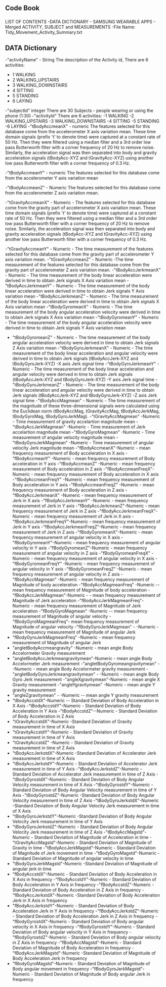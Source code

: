 ## Code Book

### 
LIST OF CONTENTS
 -DATA DICTIONARY - SAMSUNG WEARABLE APPS - Merged ACTIVITY, SUBJECT and MEASUREMENTS 
 -File Name: Tidy_Movement_Activity_Summary.txt
###

## DATA Dictionary
-"activityName" - String
	The description of the Activity id, 
	There are 6 activities:
- 1 WALKING
- 2 WALKING_UPSTAIRS
- 3 WALKING_DOWNSTAIRS
- 4 SITTING
- 5 STANDING
- 6 LAYING

-"subjectId" integer
 There are 30 Subjects - people wearing or using the phone (1:30)
-"activityId"
  	There are 6 activities:
-1 WALKING
-2 WALKING_UPSTAIRS
-3 WALKING_DOWNSTAIRS
-4 SITTING
-5 STANDING
-6 LAYING
-"tBodyAccmeanX" - numeric
The features selected for this database come from the accelerometer X axis variation mean. 
These time domain signals (prefix 't' to denote time) were captured at a constant rate of 50 Hz. 
Then they were filtered using a median filter and a 3rd order low pass Butterworth filter with a corner frequency of 20 Hz to remove noise. 
Similarly, the acceleration signal was then separated into body and gravity acceleration signals (tBodyAcc-XYZ and tGravityAcc-XYZ) using another low pass Butterworth filter with a corner frequency of 0.3 Hz. 

-"tBodyAccmeanY" - numeric    The features selected for this database come from the accelerometer Y axis variation mean

-"tBodyAccmeanZ" - Numeric The features selected for this database come from the accelerometer Z axis variation mean. 

-"tGravityAccmeanX" - Numeric - The features selected for this database come from the gravity part of accelerometer X axis variation mean. These time domain signals (prefix 't' to denote time) were captured at a constant rate of 50 Hz. Then they were filtered using a median filter and a 3rd order low pass Butterworth filter with a corner frequency of 20 Hz to remove noise. Similarly, the acceleration signal was then separated into body and gravity acceleration signals (tBodyAcc-XYZ and tGravityAcc-XYZ) using another low pass Butterworth filter with a corner frequency of 0.3 Hz.

-"tGravityAccmeanY" - Numeric - The time measurement of the features selected for this database come from the gravity part of accelerometer Y axis variation mean. 
-"tGravityAccmeanZ" - Numeric -The time measurement of the features selected for this database come from the gravity part of accelerometer Z axis variation mean. 
-"tBodyAccJerkmeanX" - Numeric - The time measurement of the body linear acceleration were derived in time to obtain Jerk signals X Axis variation mean
-"tBodyAccJerkmeanY" - Numeric - The time measurement of the body linear acceleration were derived in time to obtain Jerk signals Y Axis variation mean
-"tBodyAccJerkmeanZ" - Numeric - The time measurement of the body linear acceleration were derived in time to obtain Jerk signals X Axis variation mean
-"tBodyGyromeanX" - Numeric - The time measurement of the body angular acceleration velocity were derived in time to obtain Jerk signals X Axis variation mean
 -"tBodyGyromeanY" - Numeric - The time measurement of the body angular acceleration velocity were derived in time to obtain Jerk signals Y Axis variation mean
- "tBodyGyromeanZ" - Numeric - The time measurement of the body angular acceleration velocity were derived in time to obtain Jerk signals Z Axis variation mean
-"tBodyGyroJerkmeanX" - Numeric - The time measurement of the body linear acceleration and angular velocity were derived in time to obtain Jerk signals (tBodyAccJerk-XYZ and tBodyGyroJerk-XYZ) -X axis Jerk signal time
-"tBodyGyroJerkmeanY" - Numeric - The time measurement of the body linear acceleration and angular velocity were derived in time to obtain Jerk signals (tBodyAccJerk-XYZ and tBodyGyroJerk-XYZ) -Y axis Jerk signal time
-"tBodyGyroJerkmeanZ" - Numeric - The time measurement of the body linear acceleration and angular velocity were derived in time to obtain Jerk signals (tBodyAccJerk-XYZ and tBodyGyroJerk-XYZ) -Z axis Jerk signal time
-"tBodyAccMagmean" - Numeric - The time measurement of the magnitude of these three-dimensional signals were calculated using the Euclidean norm (tBodyAccMag, tGravityAccMag, tBodyAccJerkMag, tBodyGyroMag, tBodyGyroJerkMag).
-"tGravityAccMagmean" -Numeric - Time measurement of gravity accelartion magnitude mean 
-"tBodyAccJerkMagmean" -Numeric - Time measurement of Jerk accelartion magnitude mean
-"tBodyGyroMagmean" -Numeric - Time measurement of angular velocity magnitude mean
-"tBodyGyroJerkMagmean" -Numeric - Time measurement of angular velocity Jerk magnitude mean
-"fBodyAccmeanX"-Numeric - mean frequency measurement of Body acceleration in X axis 
-"fBodyAccmeanY" -Numeric - mean frequency measurement of Body acceleration in Y axis
-"fBodyAccmeanZ" -Numeric - mean frequency measurement of Body acceleration in Z axis
-"fBodyAccmeanFreqX"-Numeric - mean frequency measurement of Body acceleration in X axis
-"fBodyAccmeanFreqY" -Numeric - mean frequency measurement of Body acceleration in Y axis
-"fBodyAccmeanFreqZ" -Numeric - mean frequency measurement of Body acceleration in Z axis
-"fBodyAccJerkmeanX" -Numeric - mean frequency measurement of Jerk in X axis
-"fBodyAccJerkmeanY" -Numeric - mean frequency measurement of Jerk in Y axis
-"fBodyAccJerkmeanZ"-Numeric - mean frequency measurement of Jerk in Z axis
-"fBodyAccJerkmeanFreqX"-Numeric - mean frequency measurement of Jerk in X axis
-"fBodyAccJerkmeanFreqY"-Numeric - mean frequency measurement of Jerk in Y axis
-"fBodyAccJerkmeanFreqZ"-Numeric - mean frequency measurement of Jerk in Z axis
-"fBodyGyromeanX"-Numeric - mean frequency measurement of angular velocity in X axis
-"fBodyGyromeanY"-Numeric - mean frequency measurement of angular velocity in Y axis
-"fBodyGyromeanZ"-Numeric - mean frequency measurement of angular velocity in Z axis
-"fBodyGyromeanFreqX" -Numeric - mean frequency measurement of angular velocity in X axis
-"fBodyGyromeanFreqY" -Numeric - mean frequency measurement of angular velocity in Y axis
-"fBodyGyromeanFreqZ" -Numeric - mean frequency measurement of angular velocity in Z axis
-"fBodyAccMagmean" -Numeric - mean frequency measurement of Magnitude of body acceleration
-"fBodyAccMagmeanFreq" -Numeric -- mean frequency measurement of Magnitude of body acceleration
-"fBodyAccJerkMagmean"-Numeric - - mean frequency measurement of Magnitude of Jerk acceleration
-"fBodyAccJerkMagmeanFreq"-Numeric - mean frequency measurement of Magnitude of Jerk acceleration
-"fBodyGyroMagmean" -Numeric -- mean frequency measurement of Magnitude of angular velocity
-"fBodyGyroMagmeanFreq"- mean frequency measurement of Magnitude of angular velocity
-"fBodyGyroJerkMagmean" - -Numeric - mean frequency measurement of Magnitude of angular Jerk
- "fBodyGyroJerkMagmeanFreq" -Numeric - mean frequency measurement of Magnitude of angular Jerk
- "angletBodyAccmeangravity" -Numeric - mean angle Body Accelormeter Gravity measurement
- "angletBodyAccJerkmeangravitymean"-Numeric - mean angle Body Accelormeter Jerk measurement
-"angletBodyGyromeangravitymean" - -Numeric - mean angle Body Accelormeter gravity measurement
-"angletBodyGyroJerkmeangravitymean" - -Numeric - mean angle Body Gyro Jerk measurement
-"angleXgravitymean"-Numeric - mean angle X Gravity measurement
-"angleYgravitymean" -Numeric - mean angle Y gravity measurement
- "angleZgravitymean" - -Numeric -- mean angle Y gravity measurement
- "tBodyAccstdX"-Numeric -- Standard Deviation of Body Acceleration in X Axis
-"tBodyAccstdY"-Numeric - Standard Deviation of Body Acceleration in Y Axis
-"tBodyAccstdZ"--Numeric - Standard Deviation of Body Acceleration in Z Axis
- "tGravityAccstdX"-Numeric -Standard Deviation of Gravity measurement in time of X Axis
- "tGravityAccstdY"-Numeric - Standard Deviation of Gravity measurement in time of Y Axis
- "tGravityAccstdZ" -Numeric - Standard Deviation of Gravity measurement in time of Z Axis
- "tBodyAccJerkstdX"-Numeric -Standard Deviation of Accelerator Jerk measurement in time of X Axis
- "tBodyAccJerkstdY"-Numeric - Standard Deviation of Accelerator Jerk measurement in time of Y Axis
-"tBodyAccJerkstdZ"-Numeric - Standard Deviation of Accelerator Jerk measurement in time of Z Axis
-"tBodyGyrostdX"-Numeric - Standard Deviation of Body Angular Velocity measurement in time of X Axis
-"tBodyGyrostdY"-Numeric - Standard Deviation of Body Angular Velocity measurement in time of Y Axis
-"tBodyGyrostdZ"-Numeric -Standard Deviation of Body Angular Velocity measurement in time of Z Axis
-"tBodyGyroJerkstdX"-Numeric -Standard Deviation of Body Angular Velocity Jerk measurement in time of X Axis
- "tBodyGyroJerkstdY"-Numeric -Standard Deviation of Body Angular Velocity Jerk measurement in time of Y Axis
- "tBodyGyroJerkstdZ"-Numeric - Standard Deviation of Body Angular Velocity Jerk measurement in time of Z Axis
-"tBodyAccMagstd"-Numeric - Standard Deviation of Magnitude of Acceleration in time
-"tGravityAccMagstd"-Numeric - Standard Deviation of Magnitude of Gravity in time
-"tBodyAccJerkMagstd"-Numeric - Standard Deviation of Magnitude of Jerk movement in time
-"tBodyGyroMagstd"-Numeric -Standard Deviation of Magnitude of angular velocity in time
- "tBodyGyroJerkMagstd"-Numeric -Standard Deviation of Magnitude of angular jerk in time
- "fBodyAccstdX"-Numeric - Standard Deviation of Body Acceleration in X Axis in frequency
-"fBodyAccstdY"-Numeric - Standard Deviation of Body Acceleration in Y Axis in frequency
-"fBodyAccstdZ"-Numeric - Standard Deviation of Body Acceleration in Z Axis in frequency
-"fBodyAccJerkstdX"-Numeric -Standard Deviation of Body Acceleration Jerk in X Axis in frequency
- "fBodyAccJerkstdY"-Numeric - Standard Deviation of Body Acceleration Jerk in Y Axis in frequency
-"fBodyAccJerkstdZ"-Numeric - Standard Deviation of Body Acceleration Jerk in Z Axis in frequency
-"fBodyGyrostdX"-Numeric - Standard Deviation of Body angular velocity in X Axis in frequency
-"fBodyGyrostdY"-Numeric - Standard Deviation of Body angular velocity in Y Axis in frequency
-"fBodyGyrostdZ"-Numeric - Standard Deviation of Body angular velocity in Z Axis in frequency
-"fBodyAccMagstd"-Numeric - Standard Deviation of Magnitude of Body Acceleration in frequency
-"fBodyAccJerkMagstd"-Numeric -Standard Deviation of Magnitude of Body Acceleration Jerk in frequency
- "fBodyGyroMagstd"-Numeric - Standard Deviation of Magnitude of Body angular movement in frequency
-"fBodyGyroJerkMagstd"-Numeric - Standard Deviation of Magnitude of Body angular Jerk in frequency
